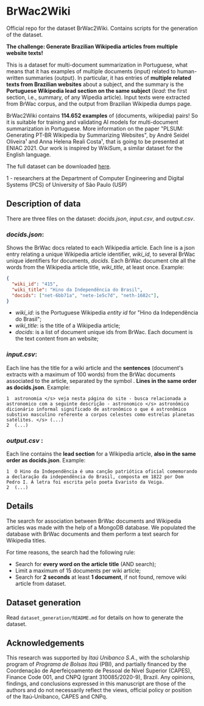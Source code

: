 # BrWac2Wiki
Official repo for the dataset BrWac2Wiki. Contains scripts for the generation of the dataset.

__The challenge: Generate Brazilian Wikipedia articles from multiple website texts!__

This is a dataset for multi-document summarization in Portuguese, what means that it has examples of multiple documents (input) related to human-written summaries (output). In particular, it has entries of __multiple related texts from Brazilian websites__ about a subject, and the summary is the __Portuguese Wikipedia lead section on the same subject__ (_lead_: the first section, i.e., summary, of any Wipedia article).
Input texts were extracted from BrWac corpus, and the output from Brazilian Wikipedia dumps page.

BrWac2Wiki contains __114.652 examples__ of (documents, wikipedia) pairs! So it is suitable for training and validating AI models for multi-document summarization in Portuguese.
More information on the paper "PLSUM: Generating PT-BR Wikipedia by Summarizing Websites", by André Seidel Oliveira¹ and Anna Helena Reali Costa¹, that is going to be presented at ENIAC 2021.
Our work is inspired by WikiSum, a similar dataset for the English language.

The full dataset can be downloaded [here](https://drive.google.com/drive/folders/1JLlnk-H4YtBuCmilktdrnA9qZGbX1DmQ?usp=sharing). 

1 - researchers at the Department of Computer Engineering and Digital Systems (PCS) of University of São Paulo (USP)

## Description of data
There are three files on the dataset: _docids.json_, _input.csv_, and _output.csv_.

### _docids.json_:
Shows the BrWac docs related to each Wikipedia article. Each line is a json entry relating a unique Wikipedia article identifier, _wiki_id_, to several BrWac unique identifiers for documents, _docids_. Each BrWac document cite all the words from the Wikipedia article title, _wiki_title_, at least once. 
Example:
```json
{
  "wiki_id": "415", 
  "wiki_title": "Hino da Independência do Brasil", 
  "docids": ["net-6bb71a", "nete-1e5c7d", "neth-1682c"],
}
```
- _wiki_id_: is the Portuguese Wikipedia _entity id_ for "Hino da Independência do Brasil";
- _wiki_title_: is the title of a Wikipedia article;
- _docids_: is a list of document unique ids from BrWac. Each document is the text content from an website;

### _input.csv_:
Each line has the title for a wiki article and the __sentences__ (document's extracts with a maximum of 100 words) from the BrWac documents associated to the article, separated by the symbol _</s>_. __Lines in the same order as docids.json__.
Example:
```
1  astronomia </s> veja nesta página do site - busca relacionada a astronomico com a seguinte descrição - astronomico </s> astronômico dicionário informal significado de astronômico o que é astronômico substivo masculino referente a corpos celestes como estrelas planetas satélites. </s> (...)
2  (...)
```

### _output.csv_ :
Each line contains the __lead section__ for a Wikipedia article, __also in the same order as docids.json__.
Example:
```
1  O Hino da Independência é uma canção patriótica oficial comemorando a declaração da independência do Brasil, composta em 1822 por Dom Pedro I. A letra foi escrita pelo poeta Evaristo da Veiga.
2  (...)
```

## Details
The search for association between BrWac documents and Wikipedia articles was made with the help of a MongoDB database. We populated the database with BrWac documents and them perform a text search for Wikipedia titles. 

For time reasons, the search had the following rule:
- Search for __every word on the article title__ (AND search);
- Limit a maximum of 15 documents per wiki article;
- Search for __2 seconds__ at least __1 document__, if not found, remove wiki article from dataset.

## Dataset generation
Read ```dataset_generation/README.md``` for details on how to generate the dataset.

## Acknowledgements
This research was supported by _Itaú Unibanco S.A._, with the scholarship program of _Programa de Bolsas Itaú_ (PBI), and partially financed by the Coordenação de Aperfeiçoamento de Pessoal de Nível Superior (CAPES), Finance Code 001, and CNPQ (grant 310085/2020-9), Brazil.
Any opinions, findings, and conclusions expressed in this manuscript are those of the authors and do not necessarily reflect the views, official policy or position of the Itaú-Unibanco, CAPES and CNPq.

